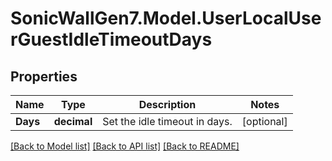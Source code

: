 # SonicWallGen7.Model.UserLocalUserGuestIdleTimeoutDays

## Properties

Name | Type | Description | Notes
------------ | ------------- | ------------- | -------------
**Days** | **decimal** | Set the idle timeout in days. | [optional] 

[[Back to Model list]](../README.md#documentation-for-models) [[Back to API list]](../README.md#documentation-for-api-endpoints) [[Back to README]](../README.md)

